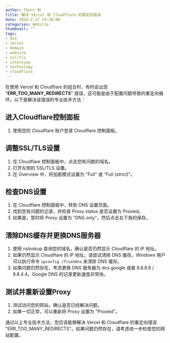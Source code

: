 ```yaml
---
author: Thorn`刺
title: 解决 Vercel 和 Cloudflare 的重定向错误
date: 2024-2-17 19:30:00
categories: Website
thumbnail: ""
tags:
- dns
- vercel
- domain
- website
- ssl/tls
- interview
- technology
- cloudflare
---
```


在使用 Vercel 和 Cloudflare 的组合时，有时会出现 "**ERR_TOO_MANY_REDIRECTS**" 错误，这可能是由于配置问题导致的重定向循环。以下是解决该错误的专业技术方法：

<!--more-->

## 进入Cloudflare控制面板

1. 使用您的 Cloudflare 账户登录 Cloudflare 控制面板。

## 调整SSL/TLS设置

1. 在 Cloudflare 控制面板中，点击您有问题的域名。
2. 打开左侧的 SSL/TLS 设置。
3. 在 Overview 中，将加密模式设置为 "Full" 或 "Full (strict)"。

## 检查DNS设置

1. 在 Cloudflare 控制面板中，转到 DNS 设置页面。
2. 找到您有问题的记录，并检查 Proxy status 是否设置为 Proxied。
3. 如果是，暂时将 Proxy 设置为 "DNS only"，然后点击右下角的保存。

## 清除DNS缓存并更换DNS服务器

1. 使用 nslookup 查询您的域名，确认是否仍然显示 Cloudflare 的 IP 地址。
2. 如果仍然显示 Cloudflare 的 IP 地址，请尝试清除 DNS 缓存。Windows 用户可以执行命令 `ipconfig /flushdns` 来清除 DNS 缓存。
3. 如果问题仍然存在，考虑更换 DNS 服务器为 dns.google 或者 8.8.8.8 / 8.8.4.4。Google DNS 的记录更新速度非常快。

## 测试并重新设置Proxy

1. 测试访问您的网站，确认是否已经解决问题。
2. 如果一切正常，可以重新将 Proxy 设置为 "Proxied"。

通过以上专业技术方法，您应该能够解决 Vercel 和 Cloudflare 的重定向错误 "ERR_TOO_MANY_REDIRECTS"。如果问题仍然存在，请考虑进一步检查您的网站配置。
